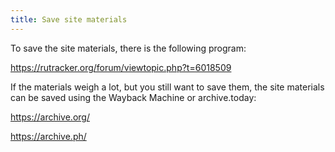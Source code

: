 ```yaml
---
title: Save site materials
---
```


To save the site materials, there is the following program:

<https://rutracker.org/forum/viewtopic.php?t=6018509>

If the materials weigh a lot, but you still want to save them, the site materials can be saved using the Wayback Machine or archive.today:

<https://archive.org/>

<https://archive.ph/>